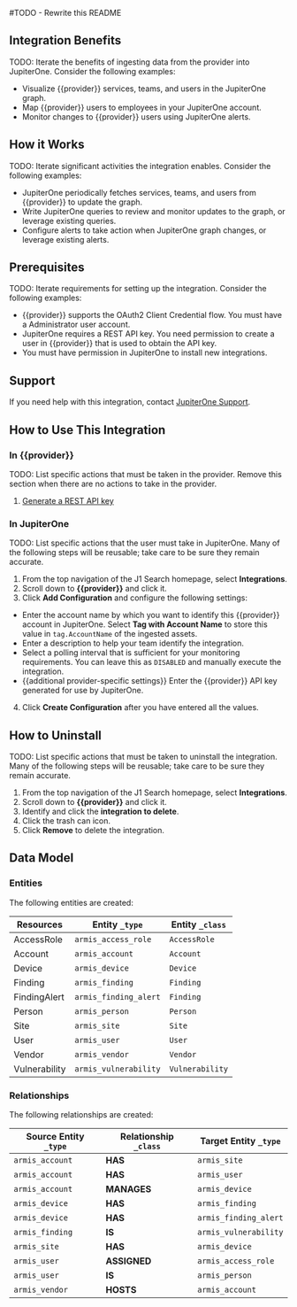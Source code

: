 #TODO - Rewrite this README

## Integration Benefits

TODO: Iterate the benefits of ingesting data from the provider into JupiterOne.
Consider the following examples:

- Visualize {{provider}} services, teams, and users in the JupiterOne graph.
- Map {{provider}} users to employees in your JupiterOne account.
- Monitor changes to {{provider}} users using JupiterOne alerts.

## How it Works

TODO: Iterate significant activities the integration enables. Consider the
following examples:

- JupiterOne periodically fetches services, teams, and users from {{provider}}
  to update the graph.
- Write JupiterOne queries to review and monitor updates to the graph, or
  leverage existing queries.
- Configure alerts to take action when JupiterOne graph changes, or leverage
  existing alerts.

## Prerequisites

TODO: Iterate requirements for setting up the integration. Consider the
following examples:

- {{provider}} supports the OAuth2 Client Credential flow. You must have a
  Administrator user account.
- JupiterOne requires a REST API key. You need permission to create a user in
  {{provider}} that is used to obtain the API key.
- You must have permission in JupiterOne to install new integrations.

## Support

If you need help with this integration, contact
[JupiterOne Support](https://support.jupiterone.io).

## How to Use This Integration

### In {{provider}}

TODO: List specific actions that must be taken in the provider. Remove this
section when there are no actions to take in the provider.

1. [Generate a REST API key](https://example.com/docs/generating-api-keys)

### In JupiterOne

TODO: List specific actions that the user must take in JupiterOne. Many of the
following steps will be reusable; take care to be sure they remain accurate.

1. From the top navigation of the J1 Search homepage, select **Integrations**.
2. Scroll down to **{{provider}}** and click it.
3. Click **Add Configuration** and configure the following settings:

- Enter the account name by which you want to identify this {{provider}} account
  in JupiterOne. Select **Tag with Account Name** to store this value in
  `tag.AccountName` of the ingested assets.
- Enter a description to help your team identify the integration.
- Select a polling interval that is sufficient for your monitoring requirements.
  You can leave this as `DISABLED` and manually execute the integration.
- {{additional provider-specific settings}} Enter the {{provider}} API key
  generated for use by JupiterOne.

4. Click **Create Configuration** after you have entered all the values.

## How to Uninstall

TODO: List specific actions that must be taken to uninstall the integration.
Many of the following steps will be reusable; take care to be sure they remain
accurate.

1. From the top navigation of the J1 Search homepage, select **Integrations**.
2. Scroll down to **{{provider}}** and click it.
3. Identify and click the **integration to delete**.
4. Click the trash can icon.
5. Click **Remove** to delete the integration.

<!-- {J1_DOCUMENTATION_MARKER_START} -->
<!--
********************************************************************************
NOTE: ALL OF THE FOLLOWING DOCUMENTATION IS GENERATED USING THE
"j1-integration document" COMMAND. DO NOT EDIT BY HAND! PLEASE SEE THE DEVELOPER
DOCUMENTATION FOR USAGE INFORMATION:

https://github.com/JupiterOne/sdk/blob/main/docs/integrations/development.md
********************************************************************************
-->

## Data Model

### Entities

The following entities are created:

| Resources     | Entity `_type`        | Entity `_class` |
| ------------- | --------------------- | --------------- |
| AccessRole    | `armis_access_role`   | `AccessRole`    |
| Account       | `armis_account`       | `Account`       |
| Device        | `armis_device`        | `Device`        |
| Finding       | `armis_finding`       | `Finding`       |
| FindingAlert  | `armis_finding_alert` | `Finding`       |
| Person        | `armis_person`        | `Person`        |
| Site          | `armis_site`          | `Site`          |
| User          | `armis_user`          | `User`          |
| Vendor        | `armis_vendor`        | `Vendor`        |
| Vulnerability | `armis_vulnerability` | `Vulnerability` |

### Relationships

The following relationships are created:

| Source Entity `_type` | Relationship `_class` | Target Entity `_type` |
| --------------------- | --------------------- | --------------------- |
| `armis_account`       | **HAS**               | `armis_site`          |
| `armis_account`       | **HAS**               | `armis_user`          |
| `armis_account`       | **MANAGES**           | `armis_device`        |
| `armis_device`        | **HAS**               | `armis_finding`       |
| `armis_device`        | **HAS**               | `armis_finding_alert` |
| `armis_finding`       | **IS**                | `armis_vulnerability` |
| `armis_site`          | **HAS**               | `armis_device`        |
| `armis_user`          | **ASSIGNED**          | `armis_access_role`   |
| `armis_user`          | **IS**                | `armis_person`        |
| `armis_vendor`        | **HOSTS**             | `armis_account`       |

<!--
********************************************************************************
END OF GENERATED DOCUMENTATION AFTER BELOW MARKER
********************************************************************************
-->
<!-- {J1_DOCUMENTATION_MARKER_END} -->
